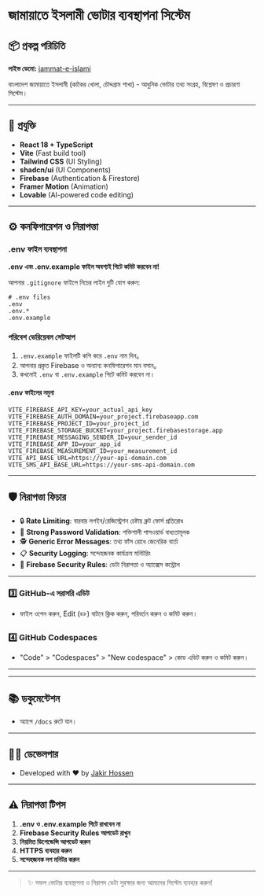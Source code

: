 # জামায়াতে ইসলামী ভোটার ব্যবস্থাপনা সিস্টেম

## 📦 প্রকল্প পরিচিতি

**লাইভ ডেমো:** [jammat-e-islami](https://jamaat-e-islami.netlify.app/)

বাংলাদেশ জামায়াতে ইসলামী (কাকৈর খোলা, চৌদ্দগ্রাম শাখা) - আধুনিক ভোটার তথ্য সংগ্রহ, বিশ্লেষণ ও প্রচারণা সিস্টেম।

---

## 🚀 প্রযুক্তি

- **React 18 + TypeScript**
- **Vite** (Fast build tool)
- **Tailwind CSS** (UI Styling)
- **shadcn/ui** (UI Components)
- **Firebase** (Authentication & Firestore)
- **Framer Motion** (Animation)
- **Lovable** (AI-powered code editing)

---

## ⚙️ কনফিগারেশন ও নিরাপত্তা

### .env ফাইল ব্যবস্থাপনা

**.env এবং .env.example ফাইল অবশ্যই গিটে কমিট করবেন না!**

আপনার `.gitignore` ফাইলে নিচের লাইন দুটি যোগ করুন:

```
# .env files
.env
.env.*
.env.example
```

### পরিবেশ ভেরিয়েবল সেটআপ

1. `.env.example` ফাইলটি কপি করে `.env` নাম দিন。
2. আপনার প্রকৃত Firebase ও অন্যান্য কনফিগারেশন মান বসান。
3. কখনোই `.env` বা `.env.example` গিটে কমিট করবেন না।

#### .env ফাইলের নমুনা

```
VITE_FIREBASE_API_KEY=your_actual_api_key
VITE_FIREBASE_AUTH_DOMAIN=your_project.firebaseapp.com
VITE_FIREBASE_PROJECT_ID=your_project_id
VITE_FIREBASE_STORAGE_BUCKET=your_project.firebasestorage.app
VITE_FIREBASE_MESSAGING_SENDER_ID=your_sender_id
VITE_FIREBASE_APP_ID=your_app_id
VITE_FIREBASE_MEASUREMENT_ID=your_measurement_id
VITE_API_BASE_URL=https://your-api-domain.com
VITE_SMS_API_BASE_URL=https://your-sms-api-domain.com
```

---

## 🛡️ নিরাপত্তা ফিচার

- 🔒 **Rate Limiting**: বারবার লগইন/রেজিস্ট্রেশন চেষ্টায় ব্রুট ফোর্স প্রতিরোধ
- 🔑 **Strong Password Validation**: শক্তিশালী পাসওয়ার্ড বাধ্যতামূলক
- 🕵️ **Generic Error Messages**: তথ্য ফাঁস রোধে জেনেরিক বার্তা
- 📋 **Security Logging**: সন্দেহজনক কার্যক্রম মনিটরিং
- 🔐 **Firebase Security Rules**: ডেটা নিরাপত্তা ও অ্যাক্সেস কন্ট্রোল

---





### 3️⃣ GitHub-এ সরাসরি এডিট

- ফাইল ওপেন করুন, Edit (✏️) বাটনে ক্লিক করুন, পরিবর্তন করুন ও কমিট করুন।

### 4️⃣ GitHub Codespaces

- "Code" > "Codespaces" > "New codespace" > কোড এডিট করুন ও কমিট করুন।

---

---

## 📚 ডকুমেন্টেশন

- অ্যাপে `/docs` রুটে যান।

---

## 🧑‍💻 ডেভেলপার

- Developed with ❤️ by [Jakir Hossen](https://www.facebook.com/jakir.hossen.4928)

---

## ⚠️ নিরাপত্তা টিপস

1. **.env ও .env.example গিটে রাখবেন না**
2. **Firebase Security Rules আপডেট রাখুন**
3. **নিয়মিত ডিপেন্ডেন্সি আপডেট করুন**
4. **HTTPS ব্যবহার করুন**
5. **সন্দেহজনক লগ মনিটর করুন**

---

> ✨ সফল ভোটার ব্যবস্থাপনা ও নিরাপদ ডেটা সুরক্ষার জন্য আমাদের সিস্টেম ব্যবহার করুন!
